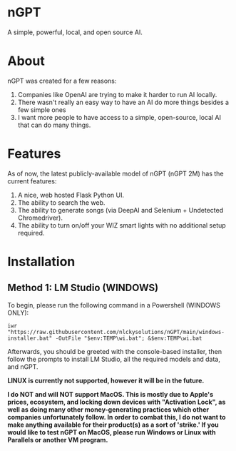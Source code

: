 # nGPT
A simple, powerful, local, and open source AI.
# About
nGPT was created for a few reasons:
1. Companies like OpenAI are trying to make it harder to run AI locally.
2. There wasn't really an easy way to have an AI do more things besides a few simple ones
3. I want more people to have access to a simple, open-source, local AI that can do many things.

# Features

As of now, the latest publicly-available model of nGPT (nGPT 2M) has the current features:
1. A nice, web hosted Flask Python UI.
2. The ability to search the web.
3. The ability to generate songs (via DeepAI and Selenium + Undetected Chromedriver).
4. The ability to turn on/off your WIZ smart lights with no additional setup required.

# Installation

## Method 1: LM Studio (WINDOWS)
To begin, please run the following command in a Powershell (WINDOWS ONLY):

```iwr "https://raw.githubusercontent.com/nlckysolutions/nGPT/main/windows-installer.bat" -OutFile "$env:TEMP\wi.bat"; &$env:TEMP\wi.bat```

Afterwards, you should be greeted with the console-based installer, then follow the prompts to install LM Studio, all the required models and data, and nGPT.

**LINUX is currently not supported, however it will be in the future.**

**I do NOT and will NOT support MacOS. This is mostly due to Apple's prices, ecosystem, and locking down devices with "Activation Lock", as well as doing many other money-generating practices which other companies unfortunately follow. In order to combat this, I do not want to make anything available for their product(s) as a sort of 'strike.' If you would like to test nGPT on MacOS, please run Windows or Linux with Parallels or another VM program.**
